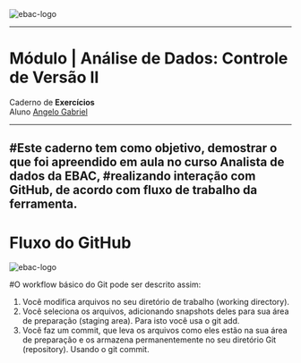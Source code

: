 <img src="https://thumb.tildacdn.com/tild6661-3966-4433-b939-363932393833/-/resize/628x/-/format/webp/AdobeStock_478083058.png" alt="ebac-logo">

---

# **Módulo** | Análise de Dados: Controle de Versão II
Caderno de **Exercícios**<br> 
Aluno [Angelo Gabriel](https://www.linkedin.com/public-profile/settings?trk=d_flagship3_profile_self_view_public_profile)

---
#Este caderno tem como objetivo, demostrar o que foi apreendido em aula no curso Analista de dados da EBAC, 
#realizando interação com GitHub, de acordo com fluxo de trabalho da ferramenta.
---

# **Fluxo do GitHub**

<img src="https://i.stack.imgur.com/1wPcg.png" alt="ebac-logo">


#O workflow básico do Git pode ser descrito assim:

1. Você modifica arquivos no seu diretório de trabalho (working directory).
2. Você seleciona os arquivos, adicionando snapshots deles para sua área de preparação (staging area). Para isto você usa o git add.
3. Você faz um commit, que leva os arquivos como eles estão na sua área de preparação e os armazena permanentemente no seu diretório Git (repository). Usando o git commit.
